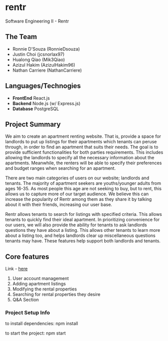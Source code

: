# rentr
Software Engineering II - Rentr

## The Team 
- Ronnie D'Souza (RonnieDsouza)
- Justin Choi (jcsnorlax97)
- Hualong Qiao (Mik3Qiao)
- Azizul Hakim (AzizulHakim96)
- Nathan Carriere (NathanCarriere)

## Languages/Technogies
- **FrontEnd** React.js
- **Backend** Node.js (w/ Express.js)
- **Database** PostgreSQL

## Project Summary

We aim to create an apartment renting website. That is, provide a space for landlords to put up listings for their apartments which tenants can peruse through, in order to find an apartment that suits their needs. The goal is to provide sufficient functionalities for both parties requirements. This includes allowing the landlords to specify all the necessary information about the apartments. Meanwhile, the renters will be able to specify their preferences and budget ranges when searching for an apartment. 

There are two main categories of users on our website; landlords and tenants. The majority of apartment seekers are youths/younger adults from ages 16-35. As most people this age are not seeking to buy, but to rent, this allows us to capture more of our target audience. We believe this can increase the popularity of Rentr among them as they share it by talking about it with their friends, increasing our user base.

Rentr allows tenants to search for listings with specified criteria. This allows tenants to quickly find their ideal apartment. In prioritizing convenience for our users, we will also provide the ability for tenants to ask landlords questions they have about a listing. This allows other tenants to learn more about a listing too, and helps landlords clear up miscellaneous questions tenants may have. These features help support both landlords and tenants.

## Core features

Link - [here](https://github.com/jcsnorlax97/rentr/blob/master/Documentation/CORE_FEATURES.md)

1. User account management
2. Adding apartment listings
3. Modifying the rental properties
4. Searching for rental properties they desire
5. Q&A Section

### Project Setup Info
to install dependencies:
npm install

to start the project:
npm start
